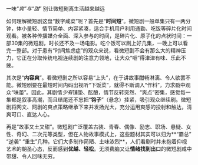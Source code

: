 一味“*爽”与“甜*” 别让微短剧离生活越来越远

如何理解微短剧这盘“数字咸菜”呢？首先是“**时间短**”。微短剧一般单集只有一两分钟，体小量轻、情节简单、内容紧凑，适合手机用户利用通勤、吃饭等碎片化时间观看。被各种传播媒介全面、深入参与的时间，是碎片化、原子化的点状时间：一部30集的微短剧，时长还不及一场电影。吃个饭可以刷上好几集，一晚上可以看完一整部。对于患有“时间焦虑症”的观众来说，看微短剧不会有那么大的精神压力，它正在分取传统电视连续剧的注意力领地，让大众“咂”得津津有味、乐此不疲。

其次是“**内容爽**”。看微短剧之所以容易“上头”，在于讲故事酣畅淋漓、令人欲罢不能。微短剧要在最短时间内码出视听“下饭菜”，就得不断调入“作料”，力求戳中观众“味蕾”。因此，其剧情*少有*铺垫、酝酿，情节反转突然、“爽点”密集，感觉每一集都是叙事高潮，而且结尾还不忘把“**钩子**”（悬念）挂紧，吸引观众继续刷。微短剧将网文、网剧的爽点策略继承下来并发扬光大，充分运用爽感的投射和触达，清爽可口、直达人心。

再是“故事又土又甜”。微短剧广泛覆盖古装、青春、偶像、励志、职场、悬疑、女性、奇幻、二次元等类型，但在人物故事模式上，这些题材其实可以归为**“霸总” “逆袭” “重生”几种。它们大多制作简陋、土味浓烈**，人们看剧时并未抱着仰视艺术的朝圣心态，反而感到**优越、轻松**。无须费脑又让**情绪找到出口**的微短剧咸中带甜、令人回味无穷。